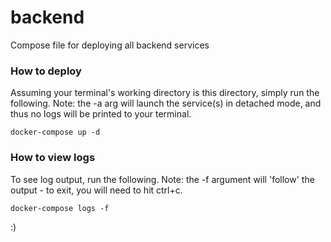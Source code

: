 # backend
Compose file for deploying all backend services

### How to deploy
Assuming your terminal's working directory is this directory, simply run the following. Note: the -a arg will launch the service(s) in detached mode, and thus no logs will be printed to your terminal.
```
docker-compose up -d
```

### How to view logs
To see log output, run the following. Note: the -f argument will 'follow' the output - to exit, you will need to hit ctrl+c.
```
docker-compose logs -f
```

:)
